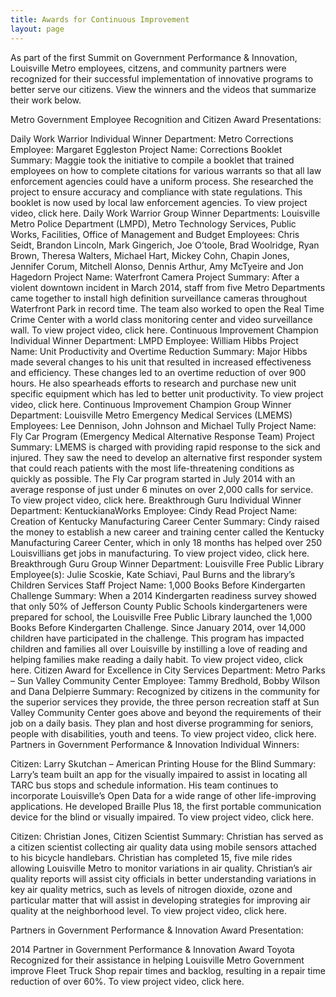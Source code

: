 ```yaml
---
title: Awards for Continuous Improvement
layout: page
---
```


As part of the first Summit on Government Performance & Innovation, Louisville Metro employees, citzens, and community partners were recognized for their successful implementation of innovative programs to better serve our citizens. View the winners and the videos that summarize their work below.



Metro Government Employee Recognition and Citizen Award Presentations: 

Daily Work Warrior Individual Winner
Department: Metro Corrections
Employee: Margaret Eggleston
Project Name: Corrections Booklet
Summary: Maggie took the initiative to compile a booklet that trained employees on how to complete citations for various warrants so that all law enforcement agencies could have a uniform process. She researched the project to ensure accuracy and compliance with state regulations. This booklet is now used by local law enforcement agencies. To view project video, click here.
Daily Work Warrior Group Winner
Departments: Louisville Metro Police Department (LMPD), Metro Technology Services, Public Works, Facilities, Office of Management and Budget
Employees: Chris Seidt, Brandon Lincoln, Mark Gingerich, Joe O’toole, Brad Woolridge, Ryan Brown, Theresa Walters, Michael Hart, Mickey Cohn, Chapin Jones, Jennifer Corum, Mitchell Alonso, Dennis Arthur, Amy McTyeire and Jon Hagedorn
Project Name: Waterfront Camera Project
Summary: After a violent downtown incident in March 2014, staff from five Metro Departments came together to install high definition surveillance cameras throughout Waterfront Park in record time. The team also worked to open the Real Time Crime Center with a world class monitoring center and video surveillance wall. To view project video, click here.
Continuous Improvement Champion Individual Winner
Department: LMPD
Employee: William Hibbs
Project Name: Unit Productivity and Overtime Reduction
Summary: Major Hibbs made several changes to his unit that resulted in increased effectiveness and efficiency. These changes led to an overtime reduction of over 900 hours.  He also spearheads efforts to research and purchase new unit specific equipment which has led to better unit productivity. To view project video, click here.
Continuous Improvement Champion Group Winner
Department: Louisville Metro Emergency Medical Services (LMEMS)
Employees: Lee Dennison, John Johnson and Michael Tully
Project Name: Fly Car Program (Emergency Medical Alternative Response Team)
Project Summary:  LMEMS is charged with providing rapid response to the sick and injured. They saw the need to develop an alternative first responder system that could reach patients with the most life-threatening conditions as quickly as possible. The Fly Car program started in July 2014 with an average response of just under 6 minutes on over 2,000 calls for service. To view project video, click here.
Breakthrough Guru Individual Winner
Department: KentuckianaWorks
Employee: Cindy Read
Project Name: Creation of Kentucky Manufacturing Career Center
Summary: Cindy raised the money to establish a new career and training center called the Kentucky Manufacturing Career Center, which in only 18 months has helped over 250 Louisvillians get jobs in manufacturing. To view project video, click here.
Breakthrough Guru Group Winner
Department: Louisville Free Public Library
Employee(s): Julie Scoskie, Kate Schiavi, Paul Burns and the library’s Children Services Staff
Project Name: 1,000 Books Before Kindergarten Challenge
Summary: When a 2014 Kindergarten readiness survey showed that only 50% of Jefferson County Public Schools kindergarteners were prepared for school, the Louisville Free Public Library launched the 1,000 Books Before Kindergarten Challenge. Since January 2014, over 14,000 children have participated in the challenge. This program has impacted children and families all over Louisville by instilling a love of reading and helping families make reading a daily habit. To view project video, click here.
Citizen Award for Excellence in City Services
Department: Metro Parks – Sun Valley Community Center
Employee: Tammy Bredhold, Bobby Wilson and Dana Delpierre
Summary: Recognized by citizens in the community for the superior services they provide, the three person recreation staff at Sun Valley Community Center goes above and beyond the requirements of their job on a daily basis. They plan and host diverse programming for seniors, people with disabilities, youth and teens. To view project video, click here.
Partners in Government Performance & Innovation Individual Winners:

Citizen: Larry Skutchan – American Printing House for the Blind
Summary: Larry’s team built an app for the visually impaired to assist in locating all TARC bus stops and schedule information. His team continues to incorporate Louisville’s Open Data for a wide range of other life-improving applications. He  developed Braille Plus 18, the first portable communication device for the blind  or visually impaired. To view project video, click here.

Citizen: Christian Jones, Citizen Scientist
Summary: Christian has served as a citizen scientist collecting air quality data using mobile sensors attached to his bicycle handlebars. Christian has completed 15, five mile rides allowing Louisville Metro to monitor variations in air quality. Christian’s air quality reports will assist city officials in better understanding variations in key air quality metrics, such as levels of nitrogen dioxide, ozone and particular matter that will assist in developing strategies for improving air quality at the neighborhood level. To view project video, click here.



Partners in Government Performance & Innovation Award Presentation:

2014 Partner in Government Performance & Innovation Award
Toyota
Recognized for their assistance in helping Louisville Metro Government improve Fleet Truck Shop repair times and backlog, resulting in a repair time reduction of over 60%.
To view project video, click here.
